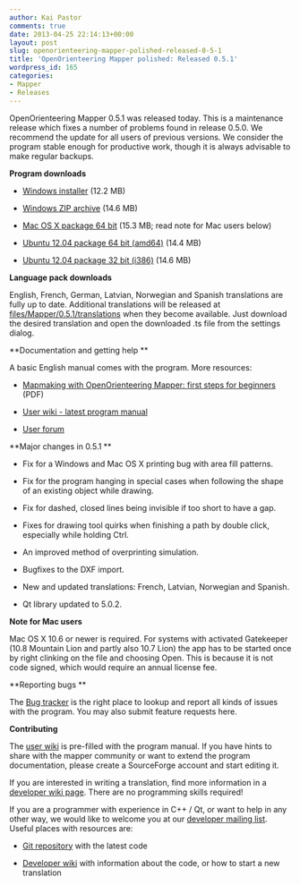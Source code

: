 ```yaml
---
author: Kai Pastor
comments: true
date: 2013-04-25 22:14:13+00:00
layout: post
slug: openorienteering-mapper-polished-released-0-5-1
title: 'OpenOrienteering Mapper polished: Released 0.5.1'
wordpress_id: 165
categories:
- Mapper
- Releases
---
```


OpenOrienteering Mapper 0.5.1 was released today. This is a maintenance release which fixes a number of problems found in release 0.5.0. We recommend the update for all users of previous versions. We consider the program stable enough for productive work, though it is always advisable to make regular backups.

**Program downloads**



	
  * [Windows installer](http://sourceforge.net/projects/oorienteering/files/Mapper/0.5.1/openorienteering-mapper_0.5.1-Windows-x86.exe/download) (12.2 MB)

	
  * [Windows ZIP archive](http://sourceforge.net/projects/oorienteering/files/Mapper/0.5.1/openorienteering-mapper_0.5.1-Windows-x86.zip/download) (14.6 MB)

	
  * [Mac OS X package 64 bit](http://sourceforge.net/projects/oorienteering/files/Mapper/0.5.1/openorienteering-mapper_0.5.1-Darwin-x64.dmg/download) (15.3 MB; read note for Mac users below)

	
  * [Ubuntu 12.04 package 64 bit (amd64)](http://sourceforge.net/projects/oorienteering/files/Mapper/0.5.1/openorienteering-mapper_0.5.1-precise_amd64.deb/download) (14.4 MB)

	
  * [Ubuntu 12.04 package 32 bit (i386)](http://sourceforge.net/projects/oorienteering/files/Mapper/0.5.1/openorienteering-mapper_0.5.1-precise_i386.deb/download) (14.6 MB)


**Language pack downloads**

English, French, German, Latvian, Norwegian and Spanish translations are fully up to date. Additional translations will be released at [files/Mapper/0.5.1/translations](https://sourceforge.net/projects/oorienteering/files/Mapper/0.5.1/translations/) when they become available. Just download the desired translation and open the downloaded .ts file from the settings dialog.

**Documentation and getting help
**

A basic English manual comes with the program. More resources:



	
  * [Mapmaking with OpenOrienteering Mapper: first steps for beginners](/assets/2013/Mapmaking-first-steps.pdf) (PDF)

	
  * [User wiki - latest program manual](https://sourceforge.net/p/oorienteering/wiki/Home/)

	
  * [User forum](https://sourceforge.net/p/oorienteering/discussion/mapper/)


**Major changes in 0.5.1
**



	
  * Fix for a Windows and Mac OS X printing bug with area fill patterns.

	
  * Fix for the program hanging in special cases when following the shape of an existing object while drawing.

	
  * Fix for dashed, closed lines being invisible if too short to have a gap.

	
  * Fixes for drawing tool quirks when finishing a path by double click, especially while holding Ctrl.

	
  * An improved method of overprinting simulation.

	
  * Bugfixes to the DXF import.

	
  * New and updated translations: French, Latvian, Norwegian and Spanish.

	
  * Qt library updated to 5.0.2.


**Note for Mac users**

Mac OS X 10.6 or newer is required.
For systems with activated Gatekeeper (10.8 Mountain Lion and partly also 10.7 Lion) the app has to be started once by right clinking on the file and choosing Open. This is because it is not code signed, which would require an annual license fee.

**Reporting bugs
**

The [Bug tracker](https://sourceforge.net/p/oorienteering/tickets/) is the right place to lookup and report all kinds of issues with the program. You may also submit feature requests here.

**Contributing**

The [user wiki](https://sourceforge.net/p/oorienteering/wiki/Home/) is pre-filled with the program manual. If you have hints to share with the mapper community or want to extend the program documentation, please create a SourceForge account and start editing it.

If you are interested in writing a translation, find more information in a [developer wiki page](http://sourceforge.net/apps/mediawiki/oorienteering/index.php?title=Translation). There are no programming skills required!

If you are a programmer with experience in C++ / Qt, or want to help in any other way, we would like to welcome you at our [developer mailing list](https://lists.sourceforge.net/lists/listinfo/oorienteering-devel). Useful places with resources are:



	
  * [Git repository](https://sourceforge.net/p/oorienteering/code/) with the latest code

	
  * [Developer wiki](https://sourceforge.net/apps/mediawiki/oorienteering/index.php?title=Main_Page) with information about the code, or how to start a new translation


